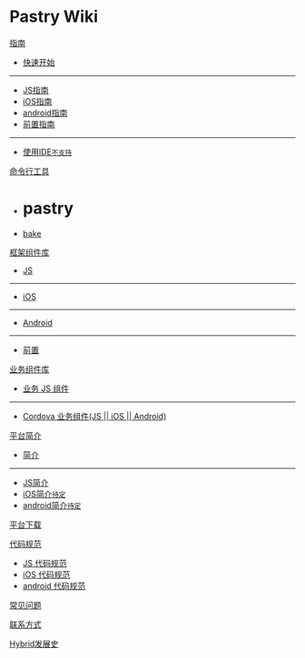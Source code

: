 # Pastry Wiki

[指南]()

  * [快速开始](index.md)
  - - - -
  * [JS指南](quickstart/quickstart-js.md)
  * [iOS指南](quickstart/quickstart-ios.md)
  * [android指南](quickstart/quickstart-android.md)
  * [前置指南](quickstart/quickstart-fo.md)
  - - - -
  * [使用IDE`不支持`](ide.md)

[命令行工具]()

  * # pastry
  * [bake](pastry-cli/bake.md)
 <!-- * [emulator`不支持`](pastry-cli/emulator.md)-->
 <!-- * [emulator-server`不支持`](pastry-cli/emulator-server.md)-->
 <!-- * [ide`支持部分功能`](pastry-cli/ide.md)-->
 <!-- * [taste`不支持`](pastry-cli/taste.md)-->
 <!-- * [taste-server`不支持`](pastry-cli/taste-server.md)-->

[框架组件库]()

  * [JS](tutorials/pastry-js.md)
  - - - -
  * [iOS](tutorials/pastry-ios.md)
  - - - -
  * [Android](tutorials/pastry-android.md)
  - - - -
  * [前置](tutorials/pastry-fo.md)

[业务组件库]()

  * [业务 JS 组件](plugins/plugins-js.md)
  - - - -
  * [Cordova 业务组件(JS || iOS || Android)](plugins/plugins-cordova.md)

[平台简介]()

  * [简介](abstract/abstract.md)
  - - - -
  * [JS简介](abstract/abstract-js.md)
  * [iOS简介`待定`](abstract/abstract-ios.md)
  * [android简介`待定`](abstract/abstract-android.md)

[平台下载](download.md)


[代码规范]()

  * [JS 代码规范](codingSpecification/specification-js.md)
  * [iOS 代码规范](codingSpecification/specification-ios.md)
  * [android 代码规范](codingSpecification/specification-android.md)

<!--
[API 文档]()

  * [Pastry JS (pc)](apiDoc/1.0.0/pc/index.html)
  * [Pastry JS (mobile)](apiDoc/1.0.0/mobile/index.html)
  * [Pastry JS (wx)](apiDoc/1.0.0/wx/index.html)
  - - - -
  * [Pastry iOS](apiDoc/1.0.0/ios/index.html)
  - - - -
  * [Pastry Android](apiDoc/1.0.0/android/index.html)
-->

[常见问题](faq.md)

[联系方式](contact.md)

[Hybrid发展史](hybrid.md)


<!-- counter pixel for counting visitors -->
<!-- <img src="http://stats.markdown.io/mdwiki_info.gif" style="display:none;"/> -->

<script type="text/javascript">

  var _gaq = _gaq || [];
  _gaq.push(['_setAccount', 'UA-44627253-1']);
  _gaq.push(['_trackPageview']);

  (function() {
    var ga = document.createElement('script'); ga.type = 'text/javascript'; ga.async = true;
    ga.src = ('https:' == document.location.protocol ? 'https://ssl' : 'http://www') + '.google-analytics.com/ga.js';
    var s = document.getElementsByTagName('script')[0]; s.parentNode.insertBefore(ga, s);
  })();

</script>
